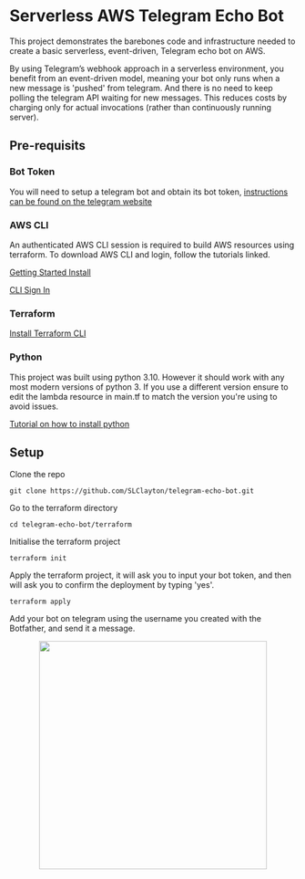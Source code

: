 
# Serverless AWS Telegram Echo Bot

This project demonstrates the barebones code and infrastructure needed to create a basic serverless, event-driven, Telegram echo bot on AWS. 

By using Telegram’s webhook approach in a serverless environment, you benefit from an event-driven model, meaning your bot only runs when a new message is 'pushed' from telegram. And there is no need to keep polling the telegram API waiting for new messages. This reduces costs by charging only for actual invocations (rather than continuously running server).

## Pre-requisits

### Bot Token
You will need to setup a telegram bot and obtain its bot token, [instructions can be found on the telegram website](https://core.telegram.org/bots/tutorial#obtain-your-bot-token)

### AWS CLI
An authenticated AWS CLI session is required to build AWS resources using terraform. To download AWS CLI and login, follow the tutorials linked.

[Getting Started Install](https://docs.aws.amazon.com/cli/latest/userguide/getting-started-install.html)

[CLI Sign In](https://docs.aws.amazon.com/signin/latest/userguide/command-line-sign-in.html)

### Terraform
[Install Terraform CLI](https://developer.hashicorp.com/terraform/tutorials/aws-get-started/install-cli)

### Python
This project was built using python 3.10. However it should work with any most modern versions of python 3. If you use a different version ensure to edit the lambda resource in main.tf to match the version you're using to avoid issues.

[Tutorial on how to install python](https://realpython.com/installing-python/)

## Setup

Clone the repo

```
git clone https://github.com/SLClayton/telegram-echo-bot.git
```

Go to the terraform directory

```
cd telegram-echo-bot/terraform
```

Initialise the terraform project

```
terraform init
```

Apply the terraform project, it will ask you to input your bot token, and then will ask you to confirm the deployment by typing 'yes'.

```
terraform apply
```

Add your bot on telegram using the username you created with the Botfather, and send it a message.
<div align="center">
  <img src="https://github.com/user-attachments/assets/0b836dc3-9863-4613-8ce9-00a8241fba79" width="400">
</div>



